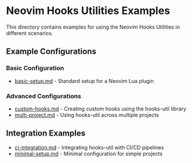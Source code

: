 # Neovim Hooks Utilities Examples

This directory contains examples for using the Neovim Hooks Utilities in different scenarios.

## Example Configurations

### Basic Configuration

- [basic-setup.md](basic-setup.md) - Standard setup for a Neovim Lua plugin

### Advanced Configurations

- [custom-hooks.md](custom-hooks.md) - Creating custom hooks using the hooks-util library
- [multi-project.md](multi-project.md) - Using hooks-util across multiple projects

## Integration Examples

- [ci-integration.md](ci-integration.md) - Integrating hooks-util with CI/CD pipelines
- [minimal-setup.md](minimal-setup.md) - Minimal configuration for simple projects